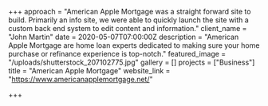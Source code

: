 +++
approach = "American Apple Mortgage was a straight forward site to build. Primarily an info site, we were able to quickly launch the site with a custom back end system to edit content and information."
client_name = "John Martin"
date = 2020-05-07T07:00:00Z
description = "American Apple Mortgage are home loan experts dedicated to making sure your home purchase or refinance experience is top-notch."
featured_image = "/uploads/shutterstock_207102775.jpg"
gallery = []
projects = ["Business"]
title = "American Apple Mortgage"
website_link = "https://www.americanapplemortgage.net/"

+++
